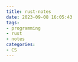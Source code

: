```yaml
---
title: rust-notes
date: 2023-09-08 16:05:43
tags:
- programming
- rust
- notes
categories:
- CS
---
```

